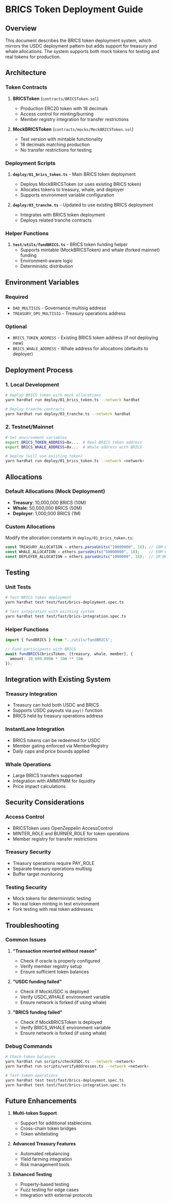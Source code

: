 # BRICS Token Deployment Guide

## Overview

This document describes the BRICS token deployment system, which mirrors the USDC deployment pattern but adds support for treasury and whale allocations. The system supports both mock tokens for testing and real tokens for production.

## Architecture

### Token Contracts

1. **BRICSToken** (`contracts/BRICSToken.sol`)
   - Production ERC20 token with 18 decimals
   - Access control for minting/burning
   - Member registry integration for transfer restrictions

2. **MockBRICSToken** (`contracts/mocks/MockBRICSToken.sol`)
   - Test version with mintable functionality
   - 18 decimals matching production
   - No transfer restrictions for testing

### Deployment Scripts

1. **`deploy/01_brics_token.ts`** - Main BRICS token deployment
   - Deploys MockBRICSToken (or uses existing BRICS token)
   - Allocates tokens to treasury, whale, and deployer
   - Supports environment variable configuration

2. **`deploy/03_tranche.ts`** - Updated to use existing BRICS deployment
   - Integrates with BRICS token deployment
   - Deploys related tranche contracts

### Helper Functions

1. **`test/utils/fundBRICS.ts`** - BRICS token funding helper
   - Supports mintable (MockBRICSToken) and whale (forked mainnet) funding
   - Environment-aware logic
   - Deterministic distribution

## Environment Variables

### Required
- `DAO_MULTISIG` - Governance multisig address
- `TREASURY_OPS_MULTISIG` - Treasury operations address

### Optional
- `BRICS_TOKEN_ADDRESS` - Existing BRICS token address (if not deploying new)
- `BRICS_WHALE_ADDRESS` - Whale address for allocations (defaults to deployer)

## Deployment Process

### 1. Local Development
```bash
# Deploy BRICS token with mock allocations
yarn hardhat run deploy/01_brics_token.ts --network hardhat

# Deploy tranche contracts
yarn hardhat run deploy/03_tranche.ts --network hardhat
```

### 2. Testnet/Mainnet
```bash
# Set environment variables
export BRICS_TOKEN_ADDRESS=0x...  # Real BRICS token address
export BRICS_WHALE_ADDRESS=0x...  # Whale address with BRICS

# Deploy (will use existing token)
yarn hardhat run deploy/01_brics_token.ts --network <network>
```

## Allocations

### Default Allocations (Mock Deployment)
- **Treasury**: 10,000,000 BRICS (10M)
- **Whale**: 50,000,000 BRICS (50M)
- **Deployer**: 1,000,000 BRICS (1M)

### Custom Allocations
Modify the allocation constants in `deploy/01_brics_token.ts`:
```typescript
const TREASURY_ALLOCATION = ethers.parseUnits("10000000", 18); // 10M BRICS
const WHALE_ALLOCATION = ethers.parseUnits("50000000", 18);    // 50M BRICS
const DEPLOYER_ALLOCATION = ethers.parseUnits("1000000", 18);  // 1M BRICS
```

## Testing

### Unit Tests
```bash
# Test BRICS token deployment
yarn hardhat test test/fast/brics-deployment.spec.ts

# Test integration with existing system
yarn hardhat test test/fast/brics-integration.spec.ts
```

### Helper Functions
```typescript
import { fundBRICS } from "../utils/fundBRICS";

// Fund participants with BRICS
await fundBRICS(bricsToken, [treasury, whale, member], {
  amount: 10_000_000n * 10n ** 18n
});
```

## Integration with Existing System

### Treasury Integration
- Treasury can hold both USDC and BRICS
- Supports USDC payouts via `pay()` function
- BRICS held by treasury operations address

### InstantLane Integration
- BRICS tokens can be redeemed for USDC
- Member gating enforced via MemberRegistry
- Daily caps and price bounds applied

### Whale Operations
- Large BRICS transfers supported
- Integration with AMM/PMM for liquidity
- Price impact calculations

## Security Considerations

### Access Control
- BRICSToken uses OpenZeppelin AccessControl
- MINTER_ROLE and BURNER_ROLE for token operations
- Member registry for transfer restrictions

### Treasury Security
- Treasury operations require PAY_ROLE
- Separate treasury operations multisig
- Buffer target monitoring

### Testing Security
- Mock tokens for deterministic testing
- No real token minting in test environment
- Fork testing with real token addresses

## Troubleshooting

### Common Issues

1. **"Transaction reverted without reason"**
   - Check if oracle is properly configured
   - Verify member registry setup
   - Ensure sufficient token balances

2. **"USDC funding failed"**
   - Check if MockUSDC is deployed
   - Verify USDC_WHALE environment variable
   - Ensure network is forked (if using whale)

3. **"BRICS funding failed"**
   - Check if MockBRICSToken is deployed
   - Verify BRICS_WHALE environment variable
   - Ensure network is forked (if using whale)

### Debug Commands
```bash
# Check token balances
yarn hardhat run scripts/checkUSDC.ts --network <network>
yarn hardhat run scripts/verifyAddresses.ts --network <network>

# Test token operations
yarn hardhat test test/fast/brics-deployment.spec.ts
yarn hardhat test test/fast/brics-integration.spec.ts
```

## Future Enhancements

1. **Multi-token Support**
   - Support for additional stablecoins
   - Cross-chain token bridges
   - Token whitelisting

2. **Advanced Treasury Features**
   - Automated rebalancing
   - Yield farming integration
   - Risk management tools

3. **Enhanced Testing**
   - Property-based testing
   - Fuzz testing for edge cases
   - Integration with external protocols

